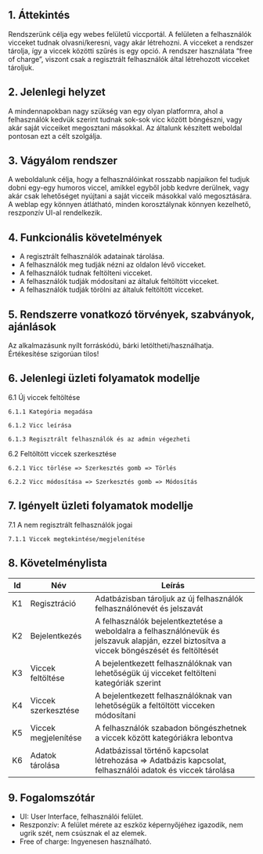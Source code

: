 ## 1. Áttekintés 

Rendszerünk célja egy webes felületű viccportál. 
A felületen a felhasználók vicceket tudnak olvasni/keresni, vagy akár létrehozni. 
A vicceket a rendszer tárolja, így a viccek közötti szűrés is egy opció. 
A rendszer használata “free of charge”, viszont csak a regisztrált felhasználók által létrehozott vicceket tároljuk. 
 

## 2. Jelenlegi helyzet 

A mindennapokban nagy szükség van egy olyan platformra, ahol a felhasználók kedvük szerint tudnak sok-sok vicc között böngészni, vagy akár saját vicceiket megosztani másokkal. Az általunk készített weboldal pontosan ezt a célt szolgálja. 
 

## 3. Vágyálom rendszer 

A weboldalunk célja, hogy a felhasználóinkat rosszabb napjaikon fel tudjuk dobni egy-egy humoros viccel, amikkel egyből jobb kedvre derülnek, vagy akár csak lehetőséget nyújtani a saját vicceik másokkal való megosztására. A weblap egy könnyen átlátható, minden korosztálynak könnyen kezelhető, reszponzív UI-al rendelkezik. 
 

## 4. Funkcionális követelmények 

- A regisztrált felhasználók adatainak tárolása. 
- A felhasználók meg tudják nézni az oldalon lévő vicceket. 
- A felhasználók tudnak feltölteni vicceket. 
- A felhasználók tudják módosítani az általuk feltöltött vicceket. 
- A felhasználók tudják törölni az általuk feltöltött vicceket. 

 
## 5. Rendszerre vonatkozó törvények, szabványok, ajánlások 

Az alkalmazásunk nyílt forráskódú, bárki letöltheti/használhatja. Értékesítése szigorúan tilos! 
 

## 6. Jelenlegi üzleti folyamatok modellje 

6.1 Új viccek feltöltése 

    6.1.1 Kategória megadása 
    
    6.1.2 Vicc leírása 
    
    6.1.3 Regisztrált felhasználók és az admin végezheti 

6.2 Feltöltött viccek szerkesztése 

    6.2.1 Vicc törlése => Szerkesztés gomb => Törlés 
    
    6.2.2 Vicc módosítása => Szerkesztés gomb => Módosítás 


## 7. Igényelt üzleti folyamatok modellje 

7.1 A nem regisztrált felhasználók jogai 

    7.1.1 Viccek megtekintése/megjelenítése 

 
## 8. Követelménylista 

| Id | Név | Leírás |
| ---| --- | ------ |
| K1 | Regisztráció | Adatbázisban tároljuk az új felhasználók felhasználónevét és jelszavát |
| K2 | Bejelentkezés | A felhasználók bejelentkeztetése a weboldalra a felhasználónevük és jelszavuk alapján, ezzel biztosítva a viccek böngészését és feltöltését |
| K3 | Viccek feltöltése | A bejelentkezett felhasználóknak van lehetőségük új vicceket feltölteni kategóriák szerint |
| K4 | Viccek szerkesztése | A bejelentkezett felhasználóknak van lehetőségük a feltöltött vicceken módosítani |
| K5 | Viccek megjelenítése | A felhasználók szabadon böngészhetnek a viccek között kategóriákra lebontva |
| K6 | Adatok tárolása | Adatbázissal történő kapcsolat létrehozása => Adatbázis kapcsolat, felhasználói adatok és viccek tárolása |

 
## 9. Fogalomszótár

- UI: User Interface, felhasználói felület. 
- Reszponzív: A felület mérete az eszköz képernyőjéhez igazodik, nem ugrik szét, nem csúsznak el az elemek. 
- Free of charge: Ingyenesen használható. 
